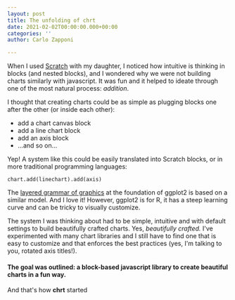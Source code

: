 ```yaml
---
layout: post
title: The unfolding of chrt
date: 2021-02-02T00:00:00.000+00:00
categories: ''
author: Carlo Zapponi

---
```

When I used [Scratch](https://scratch.mit.edu/) with my daughter, I noticed how intuitive is thinking in blocks (and nested blocks), and I wondered why we were not building charts similarly with javascript. It was fun and it helped to ideate through one of the most natural process: _addition_.

I thought that creating charts could be as simple as plugging blocks one after the other (or inside each other):

* add a chart canvas block
* add a line chart block
* add an axis block
* ...and so on...

Yep! A system like this could be easily translated into Scratch blocks, or in more traditional programming languages:

    chart.add(linechart).add(axis)

The [layered grammar of graphics]() at the foundation of ggplot2 is based on a similar model. And I love it! However, ggplot2 is for R, it has a steep learning curve and can be tricky to visually customize.

The system I was thinking about had to be simple, intuitive and with default settings to build beautifully crafted charts. Yes, _beautifully crafted._ I've experimented with many chart libraries and I still have to find one that is easy to customize and that enforces the best practices (yes, I'm talking to you, rotated axis titles!).

#### The goal was outlined: a block-based javascript library to create beautiful charts in a fun way.

And that's how **chrt** started